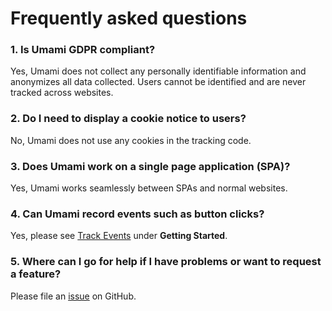 # Frequently asked questions

### 1. Is Umami GDPR compliant?

Yes, Umami does not collect any personally identifiable information and anonymizes all data collected. Users cannot be identified
and are never tracked across websites.

###  2. Do I need to display a cookie notice to users?

No, Umami does not use any cookies in the tracking code.

### 3. Does Umami work on a single page application (SPA)?

Yes, Umami works seamlessly between SPAs and normal websites.

### 4. Can Umami record events such as button clicks?

Yes, please see [Track Events](/docs/track-events) under **Getting Started**.

### 5. Where can I go for help if I have problems or want to request a feature?

Please file an [issue](https://github.com/mikecao/umami/issues) on GitHub.